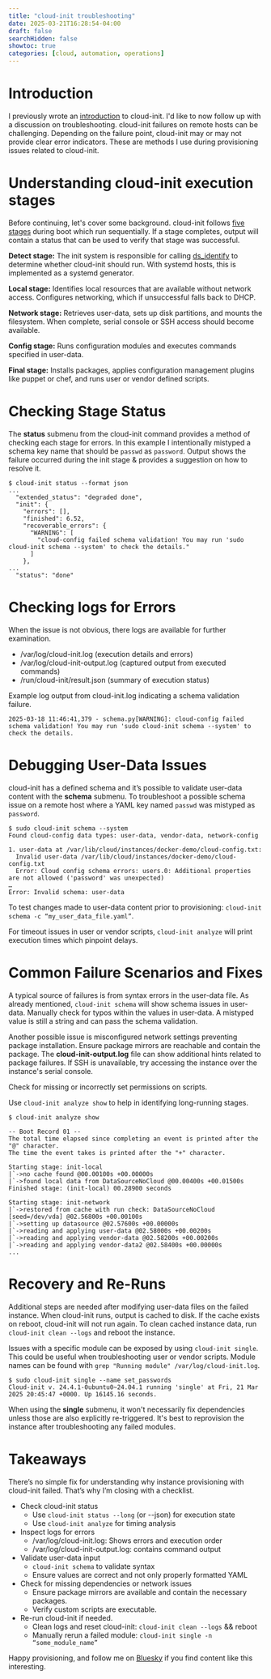 ```yaml
---
title: "cloud-init troubleshooting"
date: 2025-03-21T16:28:54-04:00
draft: false
searchHidden: false
showtoc: true
categories: [cloud, automation, operations]
---
```


# Introduction

I previously wrote an [introduction](../../../articles/cloudinit/intro/) to cloud-init. I'd like to now follow up with a discussion on
troubleshooting. cloud-init failures on remote hosts can be challenging. Depending on the failure point, cloud-init may or may not
provide clear error indicators.  These are methods I use during provisioning issues related to cloud-init.

# Understanding cloud-init execution stages

Before continuing, let's cover some background.  cloud-init follows
[five stages](https://cloudinit.readthedocs.io/en/latest/explanation/boot.html) during boot which run sequentially. If
a stage completes, output will contain a status that can be used to verify that stage was successful.  

**Detect stage:** The init system is responsible for calling
[ds_identify](https://github.com/canonical/cloud-init/blob/main/tools/ds-identify) to determine whether cloud-init 
should run.  With systemd hosts, this is implemented as a systemd generator.

**Local stage:** Identifies local resources that are available without network access. Configures networking, which if unsuccessful
falls back to DHCP.

**Network stage:** Retrieves user-data, sets up disk partitions, and mounts the filesystem.  When complete, serial console or SSH access 
should become available.

**Config stage:** Runs configuration modules and executes commands specified in user-data.

**Final stage:** Installs packages, applies configuration management plugins like puppet or chef, and runs user or vendor defined scripts.

# Checking Stage Status

The **status** submenu from the cloud-init command provides a method of checking each stage for errors.  In this
example I intentionally mistyped a schema key name that should be `passwd` as `password`.  Output shows the failure
occurred during the init stage & provides a suggestion on how to resolve it.

```shell
$ cloud-init status --format json
...
  "extended_status": "degraded done",
  "init": {
    "errors": [],
    "finished": 6.52,
    "recoverable_errors": {
      "WARNING": [
        "cloud-config failed schema validation! You may run 'sudo cloud-init schema --system' to check the details."
      ]
    },
...
  "status": "done"
```

# Checking logs for Errors

When the issue is not obvious, there logs are available for further examination.

- /var/log/cloud-init.log  (execution details and errors)
- /var/log/cloud-init-output.log  (captured output from executed commands)
- /run/cloud-init/result.json  (summary of execution status)

Example log output from cloud-init.log indicating a schema validation failure.

```shell
2025-03-18 11:46:41,379 - schema.py[WARNING]: cloud-config failed schema validation! You may run 'sudo cloud-init schema --system' to check the details.
```

# Debugging User-Data Issues

cloud-init has a defined schema and it’s possible to validate user-data content with the **schema** submenu.
To troubleshoot a possible schema issue on a remote host where a YAML key named `passwd` was mistyped as `password`.

```shell
$ sudo cloud-init schema --system
Found cloud-config data types: user-data, vendor-data, network-config

1. user-data at /var/lib/cloud/instances/docker-demo/cloud-config.txt:
  Invalid user-data /var/lib/cloud/instances/docker-demo/cloud-config.txt
  Error: Cloud config schema errors: users.0: Additional properties are not allowed ('password' was unexpected)
…
Error: Invalid schema: user-data
```

To test changes made to user-data content prior to provisioning: `cloud-init schema -c “my_user_data_file.yaml”`.

For timeout issues in user or vendor scripts, `cloud-init analyze` will print execution times which pinpoint delays.

# Common Failure Scenarios and Fixes

A typical source of failures is from syntax errors in the user-data file.  As already mentioned, `cloud-init schema` will
show schema issues in user-data.  Manually check for typos within the values in user-data. A mistyped value is
still a string and can pass the schema validation.

Another possible issue is misconfigured network settings preventing package installation.  Ensure package mirrors are reachable
and contain the package.  The **cloud-init-output.log** file can show additional hints related to package failures.  If SSH is unavailable,
try accessing the instance over the instance's serial console.

Check for missing or incorrectly set permissions on scripts.  

Use `cloud-init analyze show` to help in identifying long-running stages.

```shell
$ cloud-init analyze show

-- Boot Record 01 --
The total time elapsed since completing an event is printed after the "@" character.
The time the event takes is printed after the "+" character.

Starting stage: init-local
|`->no cache found @00.00100s +00.00000s
|`->found local data from DataSourceNoCloud @00.00400s +00.01500s
Finished stage: (init-local) 00.28900 seconds

Starting stage: init-network
|`->restored from cache with run check: DataSourceNoCloud [seed=/dev/vda] @02.56800s +00.00100s
|`->setting up datasource @02.57600s +00.00000s
|`->reading and applying user-data @02.58000s +00.00200s
|`->reading and applying vendor-data @02.58200s +00.00200s
|`->reading and applying vendor-data2 @02.58400s +00.00000s
...
```

# Recovery and Re-Runs

Additional steps are needed after modifying user-data files on the failed instance. When cloud-init runs, output is 
cached to disk.  If the cache exists on reboot, cloud-init will not run again.  To clean cached instance data, 
run `cloud-init clean --logs` and reboot the instance.

Issues with a specific module can be exposed by using `cloud-init single`.  This could be useful when
troubleshooting user or vendor scripts.  Module names can be found with `grep "Running module" /var/log/cloud-init.log`.  

```shell
$ sudo cloud-init single --name set_passwords
Cloud-init v. 24.4.1-0ubuntu0~24.04.1 running 'single' at Fri, 21 Mar 2025 20:45:47 +0000. Up 16145.16 seconds.
```

When using the **single** submenu, it won't necessarily fix dependencies unless those are also explicitly re-triggered.  It's best
to reprovision the instance after troubleshooting any failed modules.

# Takeaways

There’s no simple fix for understanding why instance provisioning with cloud-init failed.  That’s why I’m
closing with a checklist.

* Check cloud-init status
    * Use `cloud-init status --long` (or --json) for execution state
    * Use `cloud-init analyze` for timing analysis
* Inspect logs for errors
    * /var/log/cloud-init.log: Shows errors and execution order
    * /var/log/cloud-init-output.log: contains command output
* Validate user-data input
    * `cloud-init schema` to validate syntax
    * Ensure values are correct and not only properly formatted YAML
* Check for missing dependencies or network issues
    * Ensure package mirrors are available and contain the necessary packages.
    * Verify custom scripts are executable.
* Re-run cloud-init if needed.
    * Clean logs and reset cloud-init: `cloud-init clean --logs` && reboot
    * Manually rerun a failed module: `cloud-init single -n “some_module_name”`

Happy provisioning, and follow me on [Bluesky](https://bsky.app/profile/af9.us) if you find content like this interesting.